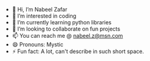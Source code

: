 - 👋 Hi, I’m Nabeel Zafar
- 👀 I’m interested in coding
- 🌱 I’m currently learning python libraries 
- 💞️ I’m looking to collaborate on fun projects
- 📫 You can reach me @ nabeel.z@msn.com
- 😄 Pronouns: Mystic
- ⚡ Fun fact: A lot, can't describe in such short space. 

<!---
nabeelz252/nabeelz252 is a ✨ special ✨ repository because its `README.md` (this file) appears on your GitHub profile.
You can click the Preview link to take a look at your changes.
--->

